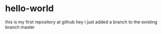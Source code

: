 # hello-world
this is my first repository at github
hey i just added a branch to the existing branch master
